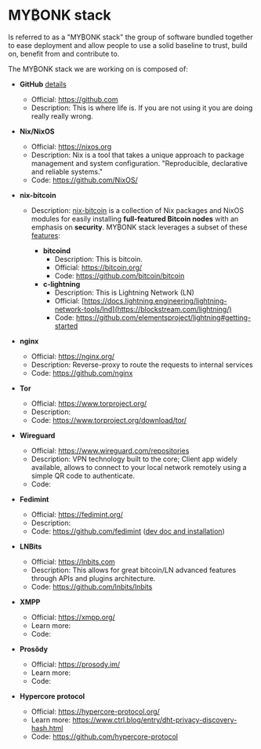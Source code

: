 # MY₿ONK stack

Is referred to as a "MY₿ONK stack" the group of software bundled together to ease deployment and allow people to use a solid baseline to trust, build on, benefit from and contribute to.

The MY₿ONK stack we are working on is composed of:

- **GitHub**  [details](https://www.wikipedia.org/wiki/HitHub)
  - Official: https://github.com
  - Description: This is where life is. If you are not using it you are doing really really wrong.
- **Nix/NixOS**
  - Official: https://nixos.org
  - Description: Nix is a tool that takes a unique approach to package management and system configuration. "Reproducible, declarative and reliable systems."
  - Code: https://github.com/NixOS/
- **nix-bitcoin** 
  - Description: [nix-bitcoin](https://nixbitcoin.org/) is a collection of Nix packages and NixOS modules for easily installing
      <strong>full-featured Bitcoin nodes</strong> with an emphasis on <strong>security</strong>. MY₿ONK stack leverages a subset of these [features](https://github.com/fort-nix/nix-bitcoin/#features):

    - **bitcoind**
      - Description: This is bitcoin.
      - Official: https://bitcoin.org/
      - Code: https://github.com/bitcoin/bitcoin
    - **c-lightning**
      - Description: This is Lightning Network (LN)
      - Official:  [https://docs.lightning.engineering/lightning-network-tools/lnd](https://blockstream.com/lightning/)
      - Code: https://github.com/elementsproject/lightning#getting-started
- **nginx**
  - Official: https://nginx.org/
  - Description: Reverse-proxy to route the requests to internal services
  - Code: https://github.com/nginx
- **Tor**
  - Official: https://www.torproject.org/
  - Description: 
  - Code: https://www.torproject.org/download/tor/
- **Wireguard**
  - Official: https://www.wireguard.com/repositories
  - Description: VPN technology built to the core; Client app widely available, allows to connect to your local network remotely using a simple QR code to authenticate.
  - Code: 

- **Fedimint**
  - Official: https://fedimint.org/ 
  - Description: 
  - Code: https://github.com/fedimint ([dev doc and installation](https://github.com/fedimint/fedimint/blob/master/docs/dev-running.md))

- **LNBits**
  - Official: https://lnbits.com
  - Description: This allows for great bitcoin/LN advanced features through APIs and plugins architecture.
  - Code: https://github.com/lnbits/lnbits

- **XMPP**
  - Official: https://xmpp.org/
  - Learn more: 
  - Code: 

- **Prosŏdy**
  - Official: https://prosody.im/
  - Learn more: 
  - Code: 

- **Hypercore protocol**
  - Official: https://hypercore-protocol.org/
  - Learn more: https://www.ctrl.blog/entry/dht-privacy-discovery-hash.html
  - Code: https://github.com/hypercore-protocol
  
